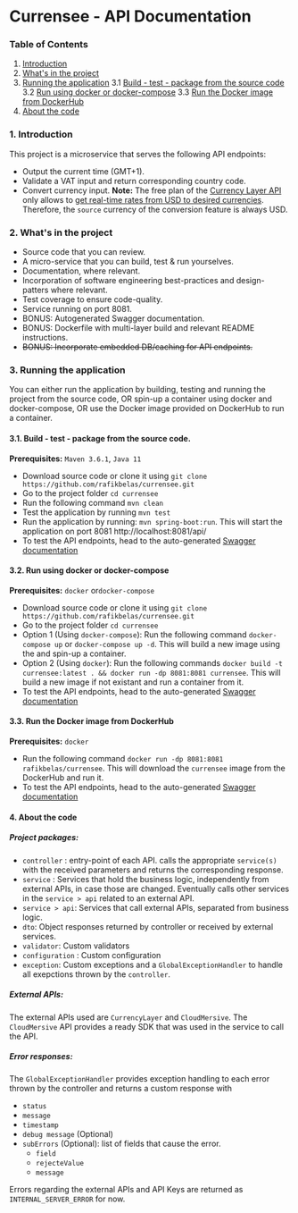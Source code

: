 # Currensee - API Documentation

### Table of Contents
1. [Introduction](#introduction)
2. [What's in the project](#about)
3. [Running the application](#running)
3.1 [Build - test - package from the source code](#source)
3.2 [Run using docker or docker-compose](#docker)
3.3 [Run the Docker image from DockerHub](#hub)
4. [About the code](#code)

<a name="introduction"><a/>
### 1. Introduction
This project is a microservice that serves the following API endpoints:
- Output the current time (GMT+1).
- Validate a VAT input and return corresponding country code.
- Convert currency input. **Note:** The free plan of the [Currency Layer API][currencylayer] only allows to [get real-time rates from USD to desired currencies][currencylayer-api]. Therefore, the `source` currency of the conversion feature is always USD.

<a name="about"></a>
### 2. What's in the project
- Source code that you can review.
- A micro-service that you can build, test & run yourselves.
- Documentation, where relevant.
- Incorporation of software engineering best-practices and design-patters where relevant.
- Test coverage to ensure code-quality.
- Service running on port 8081.
- BONUS: Autogenerated Swagger documentation.
- BONUS: Dockerfile with multi-layer build and relevant README instructions.
- ~~BONUS: Incorporate embedded DB/caching for API endpoints.~~
   
<a name="running"><a/>
### 3. Running the application
You can either run the application by building, testing and running the project from the source code, OR spin-up a container using docker and docker-compose, OR use the Docker image provided on DockerHub to run a container.

<a name="source"><a/>
#### 3.1. Build - test - package from the source code.
**Prerequisites:** `Maven 3.6.1`, `Java 11`
- Download source code or clone it using `git clone https://github.com/rafikbelas/currensee.git`
- Go to the project folder `cd currensee`
- Run the following command `mvn clean`
- Test the application by running `mvn test`
- Run the application by running: `mvn spring-boot:run`. This will start the application on port 8081 http://localhost:8081/api/
- To test the API endpoints, head to the auto-generated [Swagger documentation][currensee-docs]

<a name="docker"><a/>
#### 3.2. Run using docker or docker-compose
**Prerequisites:** `docker` or`docker-compose`
- Download source code or clone it using `git clone https://github.com/rafikbelas/currensee.git`
- Go to the project folder `cd currensee`
- Option 1 (Using `docker-compose`): Run the following command `docker-compose up` or `docker-compose up -d`. This will build a new image using the and spin-up a container.
- Option 2 (Using `docker`): Run the following commands `docker build -t currensee:latest . && docker run -dp 8081:8081 currensee`. This will build a new image if not existant and run a container from it.
- To test the API endpoints, head to the auto-generated [Swagger documentation][currensee-docs]

<a name="hub"><a/>
#### 3.3. Run the Docker image from DockerHub
**Prerequisites:** `docker`
- Run the following command 
`docker run -dp 8081:8081 rafikbelas/currensee`. This will download the `currensee` image from the DockerHub and run it.
- To test the API endpoints, head to the auto-generated [Swagger documentation][currensee-docs]

[currencylayer]: https://currencylayer.com
[currencylayer-api]: https://currencylayer.com/documentation#real_time_rates
[currensee-docs]: http://localhost:8081/api/swagger-ui.html

<a name="code"></a>
#### 4. About the code
##### Project packages:
- `controller` : entry-point of each API. calls the appropriate `service(s)` with the received parameters and returns the corresponding response.
- `service` : Services that hold the business logic, independently from external APIs, in case those are changed. Eventually calls other services in the `service > api` related to an external API.
- `service > api`: Services that call external APIs, separated from business logic.
- `dto`: Object responses returned by controller or received by external services.
- `validator`: Custom validators
- `configuration` : Custom configuration
- `exception`: Custom exceptions and a `GlobalExceptionHandler` to handle all exepctions thrown by the `controller`.

##### External APIs:
The external APIs used are `CurrencyLayer` and `CloudMersive`.
The `CloudMersive` API provides a ready SDK that was used in the service to call the API.

##### Error responses:
The `GlobalExceptionHandler` provides exception handling to each error thrown by the controller and returns a custom response with 
- `status`
- `message`
- `timestamp`
- `debug message` (Optional)
- `subErrors` (Optional): list of fields that cause the error.
    * `field`
    * `rejecteValue`
    * `message`

Errors regarding the external APIs and API Keys are returned as `INTERNAL_SERVER_ERROR` for now.
